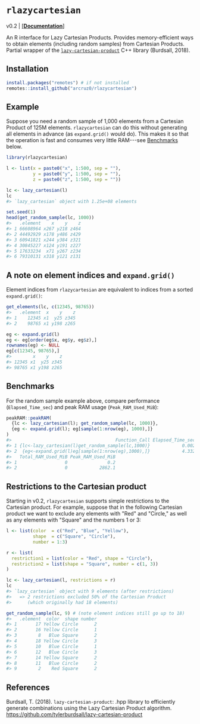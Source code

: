 # `rlazycartesian`

v0.2 | [[**Documentation**]](https://arcruz0.github.io/extra/rlazycartesian/)

An R interface for Lazy Cartesian Products. Provides memory-efficient ways to obtain elements (including random samples) from Cartesian Products. Partial wrapper of the [`lazy-cartesian-product`](https://github.com/tylerburdsall/lazy-cartesian-product) C++ library (Burdsall, 2018).

## Installation

``` r
install.packages("remotes") # if not installed
remotes::install_github("arcruz0/rlazycartesian")
```

## Example

Suppose you need a random sample of 1,000 elements from a Cartesian Product of 125M elements. `rlazycartesian` can do this without generating all elements in advance (as `expand.grid()` would do). This makes it so that the operation is fast and consumes very little RAM---see [Benchmarks](#benchmarks) below.

``` r
library(rlazycartesian)

l <- list(x = paste0("x", 1:500, sep = ""),
          y = paste0("y", 1:500, sep = ""),
          z = paste0("z", 1:500, sep = ""))

lc <- lazy_cartesian(l)
lc
#> `lazy_cartesian` object with 1.25e+08 elements
```

``` r
set.seed(1)
head(get_random_sample(lc, 1000))
#>   .element    x    y    z
#> 1 66608964 x267 y218 z464
#> 2 44492929 x178 y486 z429
#> 3 60941821 x244 y384 z321
#> 4 30845227 x124 y191 z227
#> 5 17633234  x71 y267 z234
#> 6 79310131 x318 y121 z131
```

## A note on element indices and `expand.grid()`

Element indices from `rlazycartesian` are equivalent to indices from a sorted `expand.grid()`:

``` r
get_elements(lc, c(12345, 98765))
#>   .element  x    y    z
#> 1    12345 x1  y25 z345
#> 2    98765 x1 y198 z265

eg <- expand.grid(l)
eg <- eg[order(eg$x, eg$y, eg$z),]
rownames(eg) <- NULL
eg[c(12345, 98765),]
#>        x    y    z
#> 12345 x1  y25 z345
#> 98765 x1 y198 z265
```

## Benchmarks

For the random sample example above, compare performance (`Elapsed_Time_sec`) and peak RAM usage (`Peak_RAM_Used_MiB`):

``` r
peakRAM::peakRAM(
  {lc <- lazy_cartesian(l); get_random_sample(lc, 1000)},
  {eg <- expand.grid(l); eg[sample(1:nrow(eg), 1000),]}
)
#>                                       Function_Call Elapsed_Time_sec
#> 1 {lc<-lazy_cartesian(l)get_random_sample(lc,1000)}            0.002
#> 2  {eg<-expand.grid(l)eg[sample(1:nrow(eg),1000),]}            4.332
#>   Total_RAM_Used_MiB Peak_RAM_Used_MiB
#> 1                  0               0.2
#> 2                  0            2862.1
```

## Restrictions to the Cartesian product

Starting in v0.2, `rlazycartesian` supports simple restrictions to the Cartesian product. For example, suppose that in the following Cartesian product we want to exclude any elements with "Red" and "Circle," as well as any elements with "Square" and the numbers 1 or 3:

``` r
l <- list(color  = c("Red", "Blue", "Yellow"),
          shape  = c("Square", "Circle"),
          number = 1:3)

r <- list(
  restriction1 = list(color = "Red", shape = "Circle"),
  restriction2 = list(shape = "Square", number = c(1, 3))
)

lc <- lazy_cartesian(l, restrictions = r)
lc
#> `lazy_cartesian` object with 9 elements (after restrictions)
#>   => 2 restrictions excluded 50% of the Cartesian Product 
#>      (which originally had 18 elements)
```

``` r
get_random_sample(lc, 9) # (note element indices still go up to 18)
#>   .element  color  shape number
#> 1       17 Yellow Circle      2
#> 2       16 Yellow Circle      1
#> 3        8   Blue Square      2
#> 4       18 Yellow Circle      3
#> 5       10   Blue Circle      1
#> 6       12   Blue Circle      3
#> 7       14 Yellow Square      2
#> 8       11   Blue Circle      2
#> 9        2    Red Square      2
```

## References

Burdsall, T. (2018). `lazy-cartesian-product`: .hpp library to efficiently generate combinations using the Lazy Cartesian Product algorithm. <https://github.com/tylerburdsall/lazy-cartesian-product>